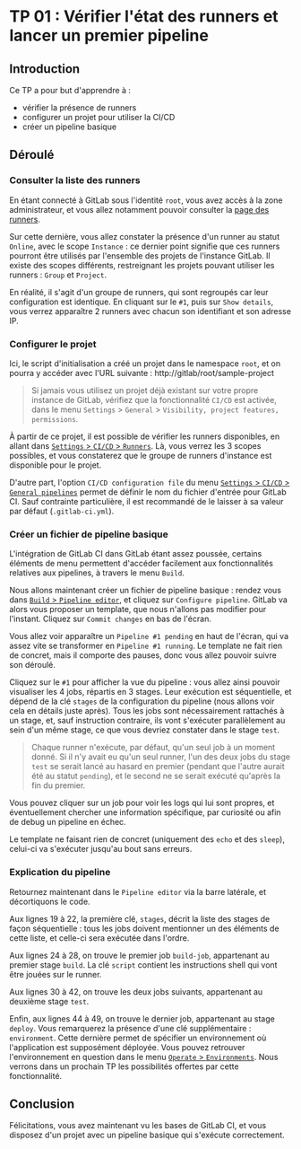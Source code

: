 # TP 01 : Vérifier l'état des runners et lancer un premier pipeline

## Introduction

Ce TP a pour but d'apprendre à :
- vérifier la présence de runners
- configurer un projet pour utiliser la CI/CD
- créer un pipeline basique

## Déroulé

### Consulter la liste des runners

En étant connecté à GitLab sous l'identité `root`, vous avez accès à la zone administrateur, et vous allez notamment pouvoir consulter la [page des runners](http://gitlab/admin/runners).

Sur cette dernière, vous allez constater la présence d'un runner au statut `Online`, avec le scope `Instance` : ce dernier point signifie que ces runners pourront être utilisés par l'ensemble des projets de l'instance GitLab. Il existe des scopes différents, restreignant les projets pouvant utiliser les runners : `Group` et `Project`.

En réalité, il s'agit d'un groupe de runners, qui sont regroupés car leur configuration est identique. En cliquant sur le `#1`, puis sur `Show details`, vous verrez apparaître 2 runners avec chacun son identifiant et son adresse IP.

### Configurer le projet

Ici, le script d'initialisation a créé un projet dans le namespace `root`, et on pourra y accéder avec l'URL suivante : http://gitlab/root/sample-project

> Si jamais vous utilisez un projet déjà existant sur votre propre instance de GitLab, vérifiez que la fonctionnalité `CI/CD` est activée, dans le menu `Settings` > `General` > `Visibility, project features, permissions`.

À partir de ce projet, il est possible de vérifier les runners disponibles, en allant dans [`Settings` > `CI/CD` > `Runners`](http://gitlab/root/sample-project/-/settings/ci_cd#js-runners-settings). Là, vous verrez les 3 scopes possibles, et vous constaterez que le groupe de runners d'instance est disponible pour le projet.

D'autre part, l'option `CI/CD configuration file` du menu [`Settings` > `CI/CD` > `General pipelines`](http://gitlab/root/sample-project/-/settings/ci_cd#js-general-pipeline-settings) permet de définir le nom du fichier d'entrée pour GitLab CI. Sauf contrainte particulière, il est recommandé de le laisser à sa valeur par défaut (`.gitlab-ci.yml`).

### Créer un fichier de pipeline basique

L'intégration de GitLab CI dans GitLab étant assez poussée, certains éléments de menu permettent d'accéder facilement aux fonctionnalités relatives aux pipelines, à travers le menu `Build`.

Nous allons maintenant créer un fichier de pipeline basique : rendez vous dans [`Build` > `Pipeline editor`](http://gitlab/root/sample-project/-/ci/editor), et cliquez sur `Configure pipeline`. GitLab va alors vous proposer un template, que nous n'allons pas modifier pour l'instant. Cliquez sur `Commit changes` en bas de l'écran.

Vous allez voir apparaître un `Pipeline #1 pending` en haut de l'écran, qui va assez vite se transformer en `Pipeline #1 running`. Le template ne fait rien de concret, mais il comporte des pauses, donc vous allez pouvoir suivre son déroulé.

Cliquez sur le `#1` pour afficher la vue du pipeline : vous allez ainsi pouvoir visualiser les 4 jobs, répartis en 3 stages. Leur exécution est séquentielle, et dépend de la clé `stages` de la configuration du pipeline (nous allons voir cela en détails juste après). Tous les jobs sont nécessairement rattachés à un stage, et, sauf instruction contraire, ils vont s'exécuter parallèlement au sein d'un même stage, ce que vous devriez constater dans le stage `test`.

> Chaque runner n'exécute, par défaut, qu'un seul job à un moment donné. Si il n'y avait eu qu'un seul runner, l'un des deux jobs du stage `test` se serait lancé au hasard en premier (pendant que l'autre aurait été au statut `pending`), et le second ne se serait exécuté qu'après la fin du premier.

Vous pouvez cliquer sur un job pour voir les logs qui lui sont propres, et éventuellement chercher une information spécifique, par curiosité ou afin de debug un pipeline en échec.

Le template ne faisant rien de concret (uniquement des `echo` et des `sleep`), celui-ci va s'exécuter jusqu'au bout sans erreurs.

### Explication du pipeline

Retournez maintenant dans le `Pipeline editor` via la barre latérale, et décortiquons le code.

Aux lignes 19 à 22, la première clé, `stages`, décrit la liste des stages de façon séquentielle : tous les jobs doivent mentionner un des éléments de cette liste, et celle-ci sera exécutée dans l'ordre.

Aux lignes 24 à 28, on trouve le premier job `build-job`, appartenant au premier stage `build`. La clé `script` contient les instructions shell qui vont être jouées sur le runner.

Aux lignes 30 à 42, on trouve les deux jobs suivants, appartenant au deuxième stage `test`.

Enfin, aux lignes 44 à 49, on trouve le dernier job, appartenant au stage `deploy`. Vous remarquerez la présence d'une clé supplémentaire : `environment`. Cette dernière permet de spécifier un environnement où l'application est supposément déployée. Vous pouvez retrouver l'environnement en question dans le menu [`Operate` > `Environments`](http://gitlab/root/sample-project/-/environments). Nous verrons dans un prochain TP les possibilités offertes par cette fonctionnalité.

## Conclusion

Félicitations, vous avez maintenant vu les bases de GitLab CI, et vous disposez d'un projet avec un pipeline basique qui s'exécute correctement.
